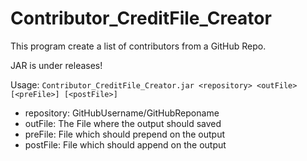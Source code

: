 # Contributor_CreditFile_Creator
This program create a list of contributors from a GitHub Repo.

JAR is under releases!

Usage: ```Contributor_CreditFile_Creator.jar <repository> <outFile> [<preFile>] [<postFile>]```
 - repository: GitHubUsername/GitHubReponame
 - outFile: The File where the output should saved
 - preFile: File which should prepend on the output
 - postFile: File which should append on the output
